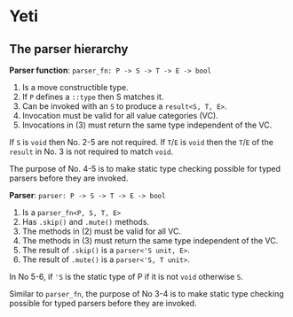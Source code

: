 # Yeti

## The parser hierarchy

__Parser function__: `parser_fn: P -> S -> T -> E -> bool`

1. Is a move constructible type.
2. If `P` defines a `::type` then S matches it.
3. Can be invoked with an `S` to produce a `result<S, T, E>`.
4. Invocation must be valid for all value categories (VC).
5. Invocations in (3) must return the same type independent of the VC.

If `S` is `void` then No. 2-5 are not required. If `T`/`E` is `void` then
the `T`/`E` of the `result` in No. 3 is not required to match `void`.

The purpose of No. 4-5 is to make static type checking possible for typed
parsers before they are invoked.

__Parser__: `parser: P -> S -> T -> E -> bool`

1. Is a `parser_fn<P, S, T, E>`
2. Has `.skip()` and `.mute()` methods.
3. The methods in (2) must be valid for all VC.
4. The methods in (3) must return the same type independent of the VC.
5. The result of `.skip()` is a `parser<'S unit, E>`.
6. The result of `.mute()` is a `parser<'S, T unit>`.

In No 5-6, if `'S` is the static type of P if it is not `void` otherwise `S`.

Similar to `parser_fn`, the purpose of No 3-4 is to make static type checking
possible for typed parsers before they are invoked.
